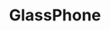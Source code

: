 ---
title: "GlassPhone"
categories: ["Random"]

link:
    url: "http://tilmanhornig.info/projects/507.html"
    dead: false

message: "The fake phone trend is alive and well."
---